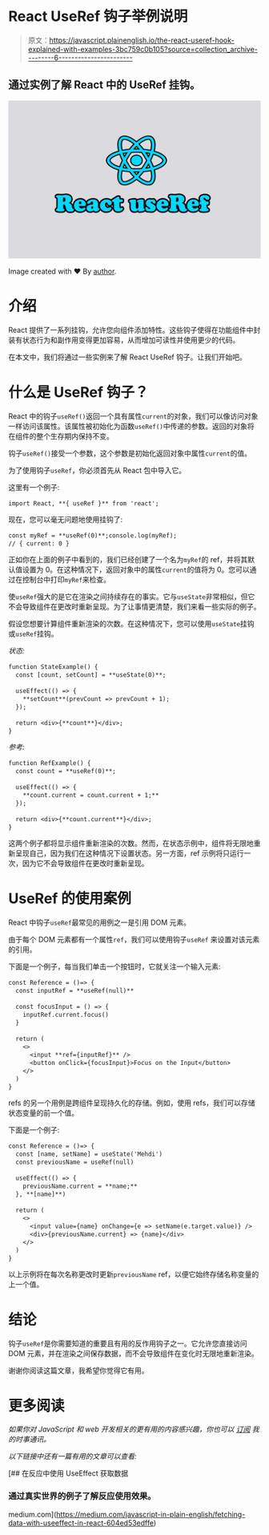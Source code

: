 # React UseRef 钩子举例说明

> 原文：<https://javascript.plainenglish.io/the-react-useref-hook-explained-with-examples-3bc759c0b105?source=collection_archive---------6----------------------->

## 通过实例了解 React 中的 UseRef 挂钩。

![](img/2e00032c05965cdc7a8004a3afe9604d.png)

Image created with ❤️️ By [author](https://mehdiouss315.medium.com/).

# 介绍

React 提供了一系列挂钩，允许您向组件添加特性。这些钩子使得在功能组件中封装有状态行为和副作用变得更加容易，从而增加可读性并使用更少的代码。

在本文中，我们将通过一些实例来了解 React UseRef 钩子。让我们开始吧。

# 什么是 UseRef 钩子？

React 中的钩子`useRef()`返回一个具有属性`current`的对象，我们可以像访问对象一样访问该属性。该属性被初始化为函数`useRef()`中传递的参数。返回的对象将在组件的整个生存期内保持不变。

钩子`useRef()`接受一个参数，这个参数是初始化返回对象中属性`current`的值。

为了使用钩子`useRef`，你必须首先从 React 包中导入它。

这里有一个例子:

```
import React, **{ useRef }** from 'react';
```

现在，您可以毫无问题地使用挂钩了:

```
const myRef = **useRef(0)**;console.log(myRef);
// { current: 0 }
```

正如你在上面的例子中看到的，我们已经创建了一个名为`myRef`的 ref，并将其默认值设置为 0。在这种情况下，返回对象中的属性`current`的值将为 0。您可以通过在控制台中打印`myRef`来检查。

使`useRef`强大的是它在渲染之间持续存在的事实。它与`useState`非常相似，但它不会导致组件在更改时重新呈现。为了让事情更清楚，我们来看一些实际的例子。

假设您想要计算组件重新渲染的次数。在这种情况下，您可以使用`useState`挂钩或`useRef`挂钩。

*状态:*

```
function StateExample() {
  const [count, setCount] = **useState(0)**;

  useEffect(() => {
    **setCount**(prevCount => prevCount + 1);
  });

  return <div>{**count**}</div>;
}
```

*参考:*

```
function RefExample() {
  const count = **useRef(0)**;

  useEffect(() => {
    **count.current = count.current + 1;**
  });

  return <div>{**count.current**}</div>;
}
```

这两个例子都将显示组件重新渲染的次数。然而，在状态示例中，组件将无限地重新呈现自己，因为我们在这种情况下设置状态。另一方面，ref 示例将只运行一次，因为它不会导致组件在更改时重新呈现。

# UseRef 的使用案例

React 中钩子`useRef`最常见的用例之一是引用 DOM 元素。

由于每个 DOM 元素都有一个属性`ref`，我们可以使用钩子`useRef` 来设置对该元素的引用。

下面是一个例子，每当我们单击一个按钮时，它就关注一个输入元素:

```
const Reference = ()=> {
  const inputRef = **useRef(null)**

  const focusInput = () => {
    inputRef.current.focus()
  }

  return (
    <>
      <input **ref={inputRef}** />
      <button onClick={focusInput}>Focus on the Input</button>
    </>
  )
}
```

refs 的另一个用例是跨组件呈现持久化的存储。例如，使用 refs，我们可以存储状态变量的前一个值。

下面是一个例子:

```
const Reference = ()=> {
  const [name, setName] = useState('Mehdi')
  const previousName = useRef(null)

  useEffect(() => {
    previousName.current = **name;**
  }, **[name]**)

  return (
    <>
      <input value={name} onChange={e => setName(e.target.value)} />
      <div>{previousName.current} => {name}</div>
    </>
  )
}
```

以上示例将在每次名称更改时更新`previousName` ref，以便它始终存储名称变量的上一个值。

# 结论

钩子`useRef`是你需要知道的重要且有用的反作用钩子之一。它允许您直接访问 DOM 元素，并在渲染之间保存数据，而不会导致组件在变化时无限地重新渲染。

谢谢你阅读这篇文章，我希望你觉得它有用。

# 更多阅读

*如果你对 JavaScript 和 web 开发相关的更有用的内容感兴趣，你也可以* [*订阅*](https://mehdiouss.ck.page/) *我的时事通讯。*

*以下链接中还有一篇有用的文章可以查看:*

[](https://medium.com/javascript-in-plain-english/fetching-data-with-useeffect-in-react-604ed53edffe) [## 在反应中使用 UseEffect 获取数据

### 通过真实世界的例子了解反应使用效果。

medium.com](https://medium.com/javascript-in-plain-english/fetching-data-with-useeffect-in-react-604ed53edffe)